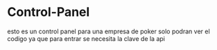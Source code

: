 # Control-Panel
esto es un control panel para una empresa de poker solo podran ver el codigo ya que para entrar se necesita la clave de la api 

